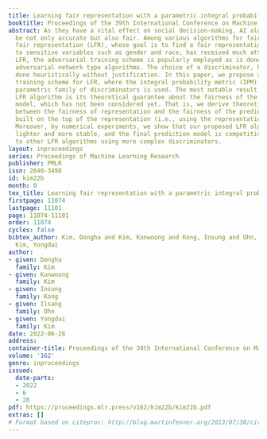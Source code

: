 ```yaml
---
title: Learning fair representation with a parametric integral probability metric
booktitle: Proceedings of the 39th International Conference on Machine Learning
abstract: As they have a vital effect on social decision-making, AI algorithms should
  be not only accurate but also fair. Among various algorithms for fairness AI, learning
  fair representation (LFR), whose goal is to find a fair representation with respect
  to sensitive variables such as gender and race, has received much attention. For
  LFR, the adversarial training scheme is popularly employed as is done in the generative
  adversarial network type algorithms. The choice of a discriminator, however, is
  done heuristically without justification. In this paper, we propose a new adversarial
  training scheme for LFR, where the integral probability metric (IPM) with a specific
  parametric family of discriminators is used. The most notable result of the proposed
  LFR algorithm is its theoretical guarantee about the fairness of the final prediction
  model, which has not been considered yet. That is, we derive theoretical relations
  between the fairness of representation and the fairness of the prediction model
  built on the top of the representation (i.e., using the representation as the input).
  Moreover, by numerical experiments, we show that our proposed LFR algorithm is computationally
  lighter and more stable, and the final prediction model is competitive or superior
  to other LFR algorithms using more complex discriminators.
layout: inproceedings
series: Proceedings of Machine Learning Research
publisher: PMLR
issn: 2640-3498
id: kim22b
month: 0
tex_title: Learning fair representation with a parametric integral probability metric
firstpage: 11074
lastpage: 11101
page: 11074-11101
order: 11074
cycles: false
bibtex_author: Kim, Dongha and Kim, Kunwoong and Kong, Insung and Ohn, Ilsang and
  Kim, Yongdai
author:
- given: Dongha
  family: Kim
- given: Kunwoong
  family: Kim
- given: Insung
  family: Kong
- given: Ilsang
  family: Ohn
- given: Yongdai
  family: Kim
date: 2022-06-28
address:
container-title: Proceedings of the 39th International Conference on Machine Learning
volume: '162'
genre: inproceedings
issued:
  date-parts:
  - 2022
  - 6
  - 28
pdf: https://proceedings.mlr.press/v162/kim22b/kim22b.pdf
extras: []
# Format based on citeproc: http://blog.martinfenner.org/2013/07/30/citeproc-yaml-for-bibliographies/
---
```

